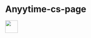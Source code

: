 # Anyytime-cs-page


<img src="https://user-images.githubusercontent.com/38530748/142772996-16beb141-7686-42b5-8b42-b46d9ee92235.png" width="40" height="40"/>
